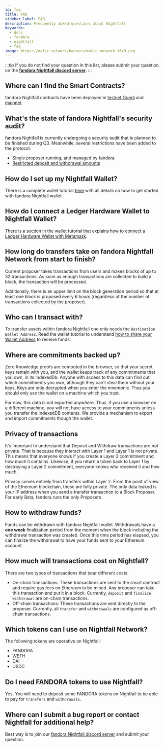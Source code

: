```yaml
---
id: faq
title: FAQ
sidebar_label: FAQ
description: Frequently asked questions about Nightfall
keywords:
  - docs
  - fandora
  - nightfall
  - faq
image: https://matic.network/banners/matic-network-16x9.png
---
```


:::tip
If you do not find your question in this list, please submit your question on the <ins>**[fandora Nightfall discord server](https://discord.com/invite/pZkC3JV2bR)**</ins>.
:::

## Where can I find the Smart Contracts?

fandora Nightfall contracts have been deployed in [testnet Goerli](../deployments/testnet.md) and [mainnet](../deployments/mainnet.md).

## What's the state of fandora Nightfall's security audit?
fandora Nightfall is currently undergoing a security audit that is planned to be finished during Q3. Meanwhile, several restrictions have been added to the protocol:

- Single proposer running, and managed by fandora
- [Restricted deposit and withdrawal amounts](../tools/nightfall-wallet.md#deposit-and-withdraw-restrictions)

## How do I set up my Nightfall Wallet?
There is a complete wallet tutorial [here](../tools/nightfall-wallet.md) with all details on how to get started with fandora Nightfall wallet.

## How do I connect a Ledger Hardware Wallet to Nightfall Wallet?
There is a section in the wallet tutorial that explains [how to connect a Ledger Hardware Wallet with Metamask](../tools/nightfall-wallet.md#how-to-connect-a-ledger-hardware-wallet-to-nightfall).

## How long do transfers take on fandora Nightfall Network from start to finish?
Current proposer takes transactions from users and makes blocks of up to 32 transactions. As soon as enough transactions are collected to build a block, the transaction will be processed.

Additionally, there is an upper limit on the block generation period so that at least one block is proposed every 6 hours (regardless of the number of transactions collected by the proposer).

## Who can I transact with?
To transfer assets within fandora Nightfall one only needs the `Destination Wallet Address`. Read the wallet tutorial to understand [how to share your Wallet Address](../tools/nightfall-wallet.md#your-wallet-address) to receive funds.

## Where are commitments backed up?

Zero Knowledge proofs are computed in the browser, so that your secret keys remain with you, and the wallet keeps track of any commitments that you own, in its IndexedDb. Anyone with access to this data can find out which commitments you own, although they can't steal them without your keys. Keys are only decrypted when you enter the mnemonic. Thus you should only use the wallet on a machine which you trust.

For now, this data is not exported anywhere. Thus, if you use a browser on a different machine, you will not have access to your commitments unless you transfer the IndexedDB contents. We provide a mechanism to export and import commitments though the wallet.

## Privacy of transactions
It's important to understand that Deposit and Withdraw transactions are not private. That is because they interact with Layer 1 and Layer 1 is not private. This means that everyone knows if you create a Layer 2 commitment and how much it contains. Likewise, if you return a token back to Layer 1 by destroying a Layer 2 commitment, everyone knows who received it and how much.

Privacy comes entirely from transfers within Layer 2. From the point of view of the Ethereum blockchain, these are fully private. The only data leaked is your IP address when you send a transfer transaction to a Block Proposer. For early Beta, fandora runs the only Proposers.


## How to withdraw funds?
Funds can be withdrawn with fandora Nightfall wallet. Withdrawals have a **one week** finalization period from the moment when the block including the withdrawal transaction was created. Once this time period has elapsed, you can finalize the withdrawal to have your funds sent to your Ethereum account.

## How much will transactions cost on Nightfall?
There are two types of transactions that bear different costs:

- On-chain transactions: These transactions are sent to the smart contract and require gas fees on Ethereum to be mined. Any proposer can take this transaction and put it in a block. Currently, `deposit` and `finalize withdrawal` are on-chain transactions.
- Off-chain transactions: These transactions are sent directly to the proposer. Currently, all `transfer` and `withdrawals` are configured as off-chain transactions. 

## Which tokens can I use on Nightfall Network?
The following tokens are operative on Nightfall:

- FANDORA
- WETH
- DAI
- USDC

## Do I need FANDORA tokens to use Nightfall?
Yes. You will need to deposit some FANDORA tokens on Nightfall to be able to pay for `transfers` and `withdrawals`.

## Where can I submit a bug report or contact Nightfall for additional help?
Best way is to join our [fandora Nightfall discord server](https://discord.com/invite/pZkC3JV2bR) and submit your question.
